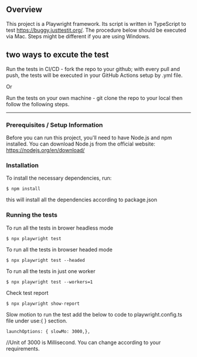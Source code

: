 ## Overview

This project is a Playwright framework. Its script is written in TypeScript to test https://buggy.justtestit.org/. The procedure below should be executed via Mac. Steps might be different if you are using Windows.

## two ways to excute the test

Run the tests in CI/CD - fork the repo to your github; with every pull and push, the tests will be executed in your GitHub Actions setup by .yml file.

Or

Run the tests on your own machine - git clone the repo to your local then follow the following steps. 

---

### Prerequisites / Setup Information

Before you can run this project, you'll need to have Node.js and npm installed. You can download Node.js from the official website: https://nodejs.org/en/download/

### Installation

To install the necessary dependencies, run:

    $ npm install


this will install all the dependencies according to package.json


### Running the tests

To run all the tests in brower headless mode

    $ npx playwright test

To run all the tests in browser headed mode

    $ npx playwright test --headed

To run all the tests in just one worker

    $ npx playwright test --workers=1

Check test report

    $ npx playwright show-report

Slow motion to run the test add the below to code to playwright.config.ts file under use:{ } section.

    launchOptions: { slowMo: 3000,},

//Unit of 3000 is Millisecond. You can change according to your requirements.